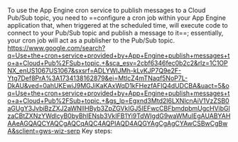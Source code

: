 
To use the App Engine cron service to publish messages to a Cloud Pub/Sub topic, you need to ==configure a cron job within your App Engine application that, when triggered at the scheduled time, will execute code to connect to your Pub/Sub topic and publish a message to it==; essentially, your cron job will act as a publisher to the Pub/Sub topic. 
https://www.google.com/search?q=Use+the+cron+service+provided+by+App+Engine+publish+messages+to+a+Cloud+Pub%2FSub+topic.+&sca_esv=2cbf6346fec0b2c2&rlz=1C1OPNX_enUS1067US1067&sxsrf=ADLYWIJMh-kLvKJP7Q9e2F-Ytg7Def8PrA%3A1734138162879&ei=MtlcZ4mTNaqf5NoP7L-DkAU&ved=0ahUKEwiJ9MGJiKaKAxWqD1kFHezfAFIQ4dUDCBA&uact=5&oq=Use+the+cron+service+provided+by+App+Engine+publish+messages+to+a+Cloud+Pub%2FSub+topic.+&gs_lp=Egxnd3Mtd2l6LXNlcnAiV1VzZSB0aGUgY3JvbiBzZXJ2aWNlIHByb3ZpZGVkIGJ5IEFwcCBFbmdpbmUgcHVibGlzaCBtZXNzYWdlcyB0byBhIENsb3VkIFB1Yi9TdWIgdG9waWMuIEgAUABYAHAAeAGQAQCYAQCgAQCqAQC4AQPIAQD4AQGYAgCgAgCYAwCSBwCgBwA&sclient=gws-wiz-serp
Key steps: